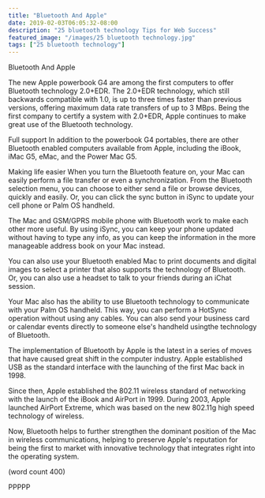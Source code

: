 ```yaml
---
title: "Bluetooth And Apple"
date: 2019-02-03T06:05:32-08:00
description: "25 bluetooth technology Tips for Web Success"
featured_image: "/images/25 bluetooth technology.jpg"
tags: ["25 bluetooth technology"]
---
```


Bluetooth And Apple

The new Apple powerbook G4 are among the first
computers to offer Bluetooth technology 2.0+EDR.
The 2.0+EDR technology, which still backwards
compatible with 1.0, is up to three times faster
than previous versions, offering maximum data rate
transfers of up to 3 MBps.  Being the first company
to certify a system with 2.0+EDR, Apple continues
to make great use of the Bluetooth technology.

Full support
In addition to the powerbook G4 portables, there
are other Bluetooth enabled computers available
from Apple, including the iBook, iMac G5, eMac,
and the Power Mac G5.  

Making life easier
When you turn the Bluetooth feature on, your Mac
can easily perform a file transfer or even a
synchronization.  From the Bluetooth selection
menu, you can choose to either send a file or 
browse devices, quickly and easily.  Or, you can
click the sync button in iSync to update your
cell phone or Palm OS handheld.  

The Mac and GSM/GPRS mobile phone with Bluetooth
work to make each other more useful.  By using
iSync, you can keep your phone updated without
having to type any info, as you can keep the 
information in the more manageable address book
on your Mac instead.  

You can also use your Bluetooth enabled Mac to
print documents and digital images to select a
printer that also supports the technology of
Bluetooth.  Or, you can also use a headset to
talk to your friends during an iChat session.

Your Mac also has the ability to use Bluetooth
technology to communicate with your Palm OS
handheld.  This way, you can perform a HotSync
operation without using any cables.  You can also 
send your business card or calendar events directly 
to someone else's handheld usingthe technology of
Bluetooth.  

The implementation of Bluetooth by Apple is the
latest in a series of moves that have caused
great shift in the computer industry.  Apple
established USB as the standard interface with
the launching of the first Mac back in 1998.

Since then, Apple established the 802.11 wireless
standard of networking with the launch of the
iBook and AirPort in 1999.  During 2003, Apple
launched AirPort Extreme, which was based on
the new 802.11g high speed technology of wireless.

Now, Bluetooth helps to further strengthen the
dominant position of the Mac in wireless
communications, helping to preserve Apple's 
reputation for being the first to market with
innovative technology that integrates right into
the operating system.

(word count 400)

PPPPP
